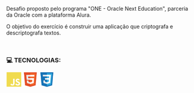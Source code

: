 <div>
    <p>Desafio proposto pelo programa "ONE - Oracle Next Education", parceria da Oracle com a plataforma Alura.</p>
    <p>O objetivo do exercício é construir uma aplicação que criptografa e descriptografa textos.</p>
    <br>
     <h3>💻 TECNOLOGIAS:</h3>
    <img  alt="Js" width="40" src="https://raw.githubusercontent.com/devicons/devicon/master/icons/javascript/javascript-plain.svg">
    <img  alt="HTML" width="40" src="https://raw.githubusercontent.com/devicons/devicon/master/icons/html5/html5-original.svg">
    <img  alt="CSS" width="40" src="https://raw.githubusercontent.com/devicons/devicon/master/icons/css3/css3-original.svg">
    <br/><br/>
</div>
